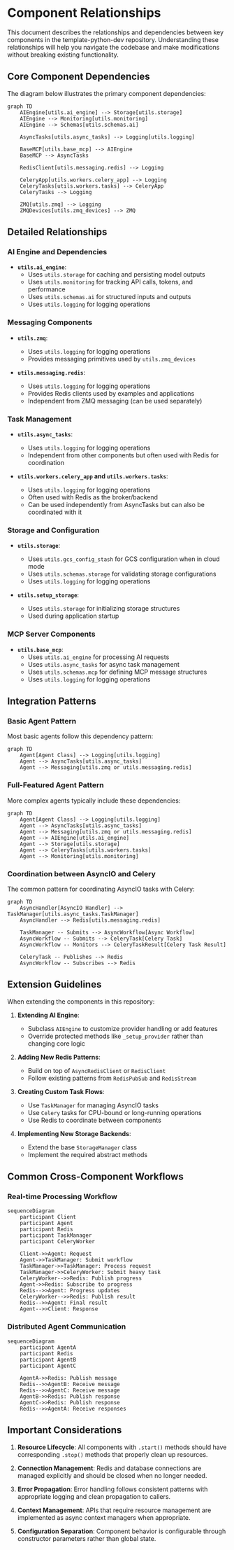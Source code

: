 # Component Relationships

This document describes the relationships and dependencies between key components in the template-python-dev repository. Understanding these relationships will help you navigate the codebase and make modifications without breaking existing functionality.

## Core Component Dependencies

The diagram below illustrates the primary component dependencies:

```mermaid
graph TD
    AIEngine[utils.ai_engine] --> Storage[utils.storage]
    AIEngine --> Monitoring[utils.monitoring]
    AIEngine --> Schemas[utils.schemas.ai]
    
    AsyncTasks[utils.async_tasks] --> Logging[utils.logging]
    
    BaseMCP[utils.base_mcp] --> AIEngine
    BaseMCP --> AsyncTasks
    
    RedisClient[utils.messaging.redis] --> Logging
    
    CeleryApp[utils.workers.celery_app] --> Logging
    CeleryTasks[utils.workers.tasks] --> CeleryApp
    CeleryTasks --> Logging
    
    ZMQ[utils.zmq] --> Logging
    ZMQDevices[utils.zmq_devices] --> ZMQ
```

## Detailed Relationships

### AI Engine and Dependencies

- **`utils.ai_engine`**:
  - Uses `utils.storage` for caching and persisting model outputs
  - Uses `utils.monitoring` for tracking API calls, tokens, and performance
  - Uses `utils.schemas.ai` for structured inputs and outputs
  - Uses `utils.logging` for logging operations

### Messaging Components

- **`utils.zmq`**:
  - Uses `utils.logging` for logging operations
  - Provides messaging primitives used by `utils.zmq_devices`

- **`utils.messaging.redis`**:
  - Uses `utils.logging` for logging operations
  - Provides Redis clients used by examples and applications
  - Independent from ZMQ messaging (can be used separately)

### Task Management

- **`utils.async_tasks`**:
  - Uses `utils.logging` for logging operations
  - Independent from other components but often used with Redis for coordination

- **`utils.workers.celery_app` and `utils.workers.tasks`**:
  - Uses `utils.logging` for logging operations
  - Often used with Redis as the broker/backend
  - Can be used independently from AsyncTasks but can also be coordinated with it

### Storage and Configuration

- **`utils.storage`**:
  - Uses `utils.gcs_config_stash` for GCS configuration when in cloud mode
  - Uses `utils.schemas.storage` for validating storage configurations
  - Uses `utils.logging` for logging operations

- **`utils.setup_storage`**:
  - Uses `utils.storage` for initializing storage structures
  - Used during application startup

### MCP Server Components

- **`utils.base_mcp`**:
  - Uses `utils.ai_engine` for processing AI requests
  - Uses `utils.async_tasks` for async task management
  - Uses `utils.schemas.mcp` for defining MCP message structures
  - Uses `utils.logging` for logging operations

## Integration Patterns

### Basic Agent Pattern

Most basic agents follow this dependency pattern:

```mermaid
graph TD
    Agent[Agent Class] --> Logging[utils.logging]
    Agent --> AsyncTasks[utils.async_tasks]
    Agent --> Messaging[utils.zmq or utils.messaging.redis]
```

### Full-Featured Agent Pattern

More complex agents typically include these dependencies:

```mermaid
graph TD
    Agent[Agent Class] --> Logging[utils.logging]
    Agent --> AsyncTasks[utils.async_tasks]
    Agent --> Messaging[utils.zmq or utils.messaging.redis]
    Agent --> AIEngine[utils.ai_engine]
    Agent --> Storage[utils.storage]
    Agent --> CeleryTasks[utils.workers.tasks]
    Agent --> Monitoring[utils.monitoring]
```

### Coordination between AsyncIO and Celery

The common pattern for coordinating AsyncIO tasks with Celery:

```mermaid
graph TD
    AsyncHandler[AsyncIO Handler] --> TaskManager[utils.async_tasks.TaskManager]
    AsyncHandler --> Redis[utils.messaging.redis]
    
    TaskManager -- Submits --> AsyncWorkflow[Async Workflow]
    AsyncWorkflow -- Submits --> CeleryTask[Celery Task]
    AsyncWorkflow -- Monitors --> CeleryTaskResult[Celery Task Result]
    
    CeleryTask -- Publishes --> Redis
    AsyncWorkflow -- Subscribes --> Redis
```

## Extension Guidelines

When extending the components in this repository:

1. **Extending AI Engine**:
   - Subclass `AIEngine` to customize provider handling or add features
   - Override protected methods like `_setup_provider` rather than changing core logic

2. **Adding New Redis Patterns**:
   - Build on top of `AsyncRedisClient` or `RedisClient`
   - Follow existing patterns from `RedisPubSub` and `RedisStream`

3. **Creating Custom Task Flows**:
   - Use `TaskManager` for managing AsyncIO tasks
   - Use `Celery` tasks for CPU-bound or long-running operations
   - Use Redis to coordinate between components

4. **Implementing New Storage Backends**:
   - Extend the base `StorageManager` class
   - Implement the required abstract methods

## Common Cross-Component Workflows

### Real-time Processing Workflow

```mermaid
sequenceDiagram
    participant Client
    participant Agent
    participant Redis
    participant TaskManager
    participant CeleryWorker

    Client->>Agent: Request
    Agent->>TaskManager: Submit workflow
    TaskManager->>TaskManager: Process request
    TaskManager->>CeleryWorker: Submit heavy task
    CeleryWorker-->>Redis: Publish progress
    Agent->>Redis: Subscribe to progress
    Redis-->>Agent: Progress updates
    CeleryWorker-->>Redis: Publish result
    Redis-->>Agent: Final result
    Agent-->>Client: Response
```

### Distributed Agent Communication

```mermaid
sequenceDiagram
    participant AgentA
    participant Redis
    participant AgentB
    participant AgentC

    AgentA->>Redis: Publish message
    Redis-->>AgentB: Receive message
    Redis-->>AgentC: Receive message
    AgentB->>Redis: Publish response
    AgentC->>Redis: Publish response
    Redis-->>AgentA: Receive responses
```

## Important Considerations

1. **Resource Lifecycle**: All components with `.start()` methods should have corresponding `.stop()` methods that properly clean up resources.

2. **Connection Management**: Redis and database connections are managed explicitly and should be closed when no longer needed.

3. **Error Propagation**: Error handling follows consistent patterns with appropriate logging and clean propagation to callers.

4. **Context Management**: APIs that require resource management are implemented as async context managers when appropriate.

5. **Configuration Separation**: Component behavior is configurable through constructor parameters rather than global state.
